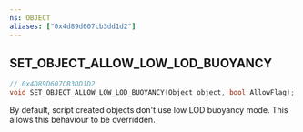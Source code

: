 ```yaml
---
ns: OBJECT
aliases: ["0x4d89d607cb3dd1d2"]
---
```

## SET_OBJECT_ALLOW_LOW_LOD_BUOYANCY

```c
// 0x4D89D607CB3DD1D2
void SET_OBJECT_ALLOW_LOW_LOD_BUOYANCY(Object object, bool AllowFlag);
```

By default, script created objects don't use low LOD buoyancy mode. This allows this behaviour to be overridden.

